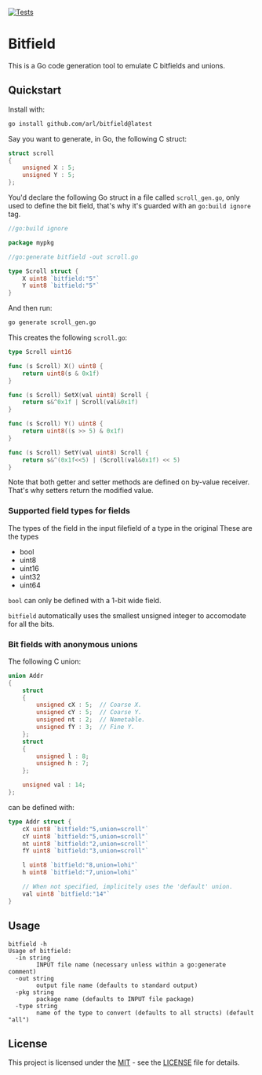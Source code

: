 [![Tests](https://github.com/arl/bitfield/actions/workflows/test.yml/badge.svg)](https://github.com/arl/bitfield/actions/workflows/test.yml)

Bitfield
=======

This is a Go code generation tool to emulate C bitfields and unions.

## Quickstart

Install with:

```sh
go install github.com/arl/bitfield@latest
```

Say you want to generate, in Go, the following C struct:

```c
struct scroll
{
    unsigned X : 5;
    unsigned Y : 5;
};
```

You'd declare the following Go struct in a file called `scroll_gen.go`, only used to define the bit field, that's why it's guarded with an `go:build ignore` tag.

```go
//go:build ignore

package mypkg

//go:generate bitfield -out scroll.go

type Scroll struct {
	X uint8 `bitfield:"5"`
	Y uint8 `bitfield:"5"`
}
```

And then run:

```sh
go generate scroll_gen.go
```

This creates the following `scroll.go`:

```go
type Scroll uint16

func (s Scroll) X() uint8 {
	return uint8(s & 0x1f)
}

func (s Scroll) SetX(val uint8) Scroll {
	return s&^0x1f | Scroll(val&0x1f)
}

func (s Scroll) Y() uint8 {
	return uint8((s >> 5) & 0x1f)
}

func (s Scroll) SetY(val uint8) Scroll {
	return s&^(0x1f<<5) | (Scroll(val&0x1f) << 5)
}
```

Note that both getter and setter methods are defined on by-value receiver. That's why setters return the modified value.


### Supported field types for fields

The types of the field in the input filefield of a type in the original
These are the types 
 - bool
 - uint8
 - uint16
 - uint32
 - uint64

`bool` can only be defined with a 1-bit wide field.

`bitfield` automatically uses the smallest unsigned integer to accomodate for all the bits.


### Bit fields with anonymous unions

The following C union:

```c
union Addr
{
    struct
    {
        unsigned cX : 5;  // Coarse X.
        unsigned cY : 5;  // Coarse Y.
        unsigned nt : 2;  // Nametable.
        unsigned fY : 3;  // Fine Y.
    };
    struct
    {
        unsigned l : 8;
        unsigned h : 7;
    };

    unsigned val : 14;
};
```

can be defined with:

```go
type Addr struct {
	cX uint8 `bitfield:"5,union=scroll"`
	cY uint8 `bitfield:"5,union=scroll"`
	nt uint8 `bitfield:"2,union=scroll"`
	fY uint8 `bitfield:"3,union=scroll"`

	l uint8 `bitfield:"8,union=lohi"`
	h uint8 `bitfield:"7,union=lohi"`

	// When not specified, implicitely uses the 'default' union.
	val uint8 `bitfield:"14"`
}
```

## Usage

```
bitfield -h
Usage of bitfield:
  -in string
        INPUT file name (necessary unless within a go:generate comment)
  -out string
        output file name (defaults to standard output)
  -pkg string
        package name (defaults to INPUT file package)
  -type string
        name of the type to convert (defaults to all structs) (default "all")
```

## License

This project is licensed under the [MIT](LICENSE) - see the [LICENSE](LICENSE) file for details.
